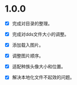 # 1.0.0

* [X] 完成对目录的整理。
* [X] 完成对dds文件大小的调整。
* [X] 添加载入图片。
* [X] 调整图片顺序。
* [X] 适配种族头像大小和位置。
* [X] 解决本地化文件不起效的问题。

